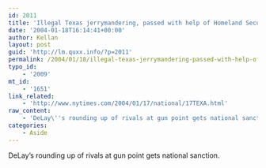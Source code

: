 ```yaml
---
id: 2011
title: 'Illegal Texas jerrymandering, passed with help of Homeland Security, upheld by Supreme Court.'
date: '2004-01-18T16:14:41+00:00'
author: Kellan
layout: post
guid: 'http://lm.quxx.info/?p=2011'
permalink: /2004/01/18/illegal-texas-jerrymandering-passed-with-help-of-homeland-security-upheld-by-supreme-court/
typo_id:
    - '2009'
mt_id:
    - '1651'
link_related:
    - 'http://www.nytimes.com/2004/01/17/national/17TEXA.html'
raw_content:
    - 'DeLay\''s rounding up of rivals at gun point gets national sanction.'
categories:
    - Aside
---
```


DeLay’s rounding up of rivals at gun point gets national sanction.